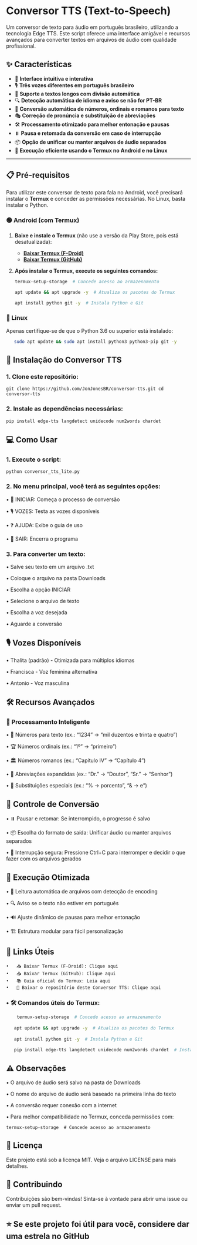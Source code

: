 # Conversor TTS (Text-to-Speech)

Um conversor de texto para áudio em português brasileiro, utilizando a tecnologia Edge TTS. Este script oferece uma interface amigável e recursos avançados para converter textos em arquivos de áudio com qualidade profissional.

## ✨ Características

- 🎯 **Interface intuitiva e interativa**
- 🎙️ **Três vozes diferentes em português brasileiro**
- 📜 **Suporte a textos longos com divisão automática**
- 🔍 **Detecção automática de idioma e aviso se não for PT-BR**
- 🔢 **Conversão automática de números, ordinais e romanos para texto**
- 🎭 **Correção de pronúncia e substituição de abreviações**
- 🛠️ **Processamento otimizado para melhor entonação e pausas**
- ⏸️ **Pausa e retomada da conversão em caso de interrupção**
- 📦 **Opção de unificar ou manter arquivos de áudio separados**
- 🚀 **Execução eficiente usando o Termux no Android e no Linux**

---

## 📋 Pré-requisitos

Para utilizar este conversor de texto para fala no Android, você precisará instalar o **Termux** e conceder as permissões necessárias. No Linux, basta instalar o Python.

### 🟢 Android (com Termux)

1. **Baixe e instale o Termux** (não use a versão da Play Store, pois está desatualizada):
   - **[Baixar Termux (F-Droid)](https://f-droid.org/packages/com.termux/)**
   - **[Baixar Termux (GitHub)](https://github.com/termux/termux-app/releases)**

2. **Após instalar o Termux, execute os seguintes comandos:**
   ```bash
   termux-setup-storage  # Concede acesso ao armazenamento
   
   apt update && apt upgrade -y  # Atualiza os pacotes do Termux
   
   apt install python git -y  # Instala Python e Git

### 🔵 Linux

Apenas certifique-se de que o Python 3.6 ou superior está instalado:
```bash
   sudo apt update && sudo apt install python3 python3-pip git -y
```
## 🚀 Instalação do Conversor TTS

### 1.	Clone este repositório:

	git clone https://github.com/JonJonesBR/conversor-tts.git cd conversor-tts 

### 2. Instale as dependências necessárias: 

	pip install edge-tts langdetect unidecode num2words chardet 

## 💻 Como Usar

### 1. Execute o script: 

	python conversor_tts_lite.py

### 2.	No menu principal, você terá as seguintes opções:

   •	🚀 INICIAR: Começa o processo de conversão
   
   •	🎙️ VOZES: Testa as vozes disponíveis
	
   •	❓ AJUDA: Exibe o guia de uso
	
   •	🚪 SAIR: Encerra o programa

### 3.	Para converter um texto:

   •	Salve seu texto em um arquivo .txt
	
   •	Coloque o arquivo na pasta Downloads
	
   •	Escolha a opção INICIAR
	
   •	Selecione o arquivo de texto
	
   •	Escolha a voz desejada
	
   •	Aguarde a conversão

## 🎙️ Vozes Disponíveis

   •	Thalita (padrão) - Otimizada para múltiplos idiomas
	
   •	Francisca - Voz feminina alternativa
	
   •	Antonio - Voz masculina

## 🛠️ Recursos Avançados

### 📜 Processamento Inteligente

   •	🔢 Números para texto (ex.: “1234” → “mil duzentos e trinta e quatro”)
	
   •	🏆 Números ordinais (ex.: “1º” → “primeiro”)
	
   •	🏛️ Números romanos (ex.: “Capítulo IV” → “Capítulo 4”)
	
   •	📝 Abreviações expandidas (ex.: “Dr.” → “Doutor”, “Sr.” → “Senhor”)
	
   •	🔣 Substituições especiais (ex.: “% → porcento”, “& → e”)

## 🔄 Controle de Conversão

   •	⏸️ Pausar e retomar: Se interrompido, o progresso é salvo
	
   •	📦 Escolha do formato de saída: Unificar áudio ou manter arquivos separados
	
   •	🛑 Interrupção segura: Pressione Ctrl+C para interromper e decidir o que fazer com os arquivos gerados

## 🚀 Execução Otimizada

   •	📂 Leitura automática de arquivos com detecção de encoding
	
   •	🔍 Aviso se o texto não estiver em português
	
   •	🔊 Ajuste dinâmico de pausas para melhor entonação
	
   •	🏗️ Estrutura modular para fácil personalização

## 🔗 Links Úteis

	•	📥 Baixar Termux (F-Droid): Clique aqui
	•	📥 Baixar Termux (GitHub): Clique aqui
	•	📚 Guia oficial do Termux: Leia aqui
	•	🎤 Baixar o repositório deste Conversor TTS: Clique aqui

### •	🛠️ Comandos úteis do Termux:
```bash 
	termux-setup-storage  # Concede acesso ao armazenamento
	
   apt update && apt upgrade -y  # Atualiza os pacotes do Termux 
	
   apt install python git -y  # Instala Python e Git 
	
   pip install edge-tts langdetect unidecode num2words chardet  # Instala dependências 
```
## ⚠️ Observações

   •	O arquivo de áudio será salvo na pasta de Downloads
	
   •	O nome do arquivo de áudio será baseado na primeira linha do texto
	
   •	A conversão requer conexão com a internet
	
   •	Para melhor compatibilidade no Termux, conceda permissões com:

	termux-setup-storage  # Concede acesso ao armazenamento
	
## 📄 Licença

Este projeto está sob a licença MIT. Veja o arquivo LICENSE para mais detalhes.

## 🤝 Contribuindo

Contribuições são bem-vindas! Sinta-se à vontade para abrir uma issue ou enviar um pull request.

## ⭐ Se este projeto foi útil para você, considere dar uma estrela no GitHub